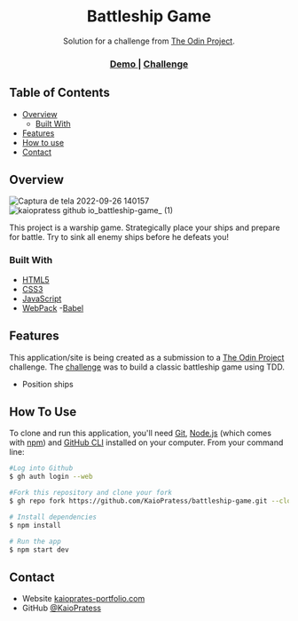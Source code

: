 <h1 align="center">Battleship Game</h1>

<div align="center">
   Solution for a challenge from  <a href="https://www.theodinproject.com" target="_blank">The Odin Project</a>.
</div>

<div align="center">
  <h3>
    <a href="https://kaiopratess.github.io/battleship-game/" target='_blank'>
      Demo
    </a>
    <span> | </span>
    <a href="https://www.theodinproject.com/lessons/node-path-javascript-battleship">
      Challenge
    </a>
  </h3>
</div>

<!-- TABLE OF CONTENTS -->

## Table of Contents

- [Overview](#overview)
  - [Built With](#built-with)
- [Features](#features)
- [How to use](#how-to-use)
- [Contact](#contact)

<!-- OVERVIEW -->

## Overview
![Captura de tela 2022-09-26 140157](https://user-images.githubusercontent.com/91703674/192338145-405d675d-43e1-4f1f-af03-59fd643202e1.png)
![kaiopratess github io_battleship-game_ (1)](https://user-images.githubusercontent.com/91703674/192338190-eeb4e580-d904-4a1c-a89b-6208aec60b3c.png)

This project is a warship game. Strategically place your ships and prepare for battle. Try to sink all enemy ships before he defeats you!

### Built With

- [HTML5](https://developer.mozilla.org/en-US/docs/Glossary/HTML5)
- [CSS3](https://developer.mozilla.org/pt-BR/docs/Web/CSS)
- [JavaScript](https://developer.mozilla.org/pt-BR/docs/Web/JavaScript)
- [WebPack](https://webpack.js.org/)
-[Babel](https://babeljs.io/)

## Features

<!-- List the features of your application or follow the template. Don't share the figma file here :) -->

This application/site is being created as a submission to a [The Odin Project](https://www.theodinproject.com) challenge. The [challenge](https://www.theodinproject.com/lessons/node-path-javascript-javascript-final-project) was to build a classic battleship game using TDD.

- Position ships

## How To Use

<!-- Example: -->

To clone and run this application, you'll need [Git](https://git-scm.com), [Node.js](https://nodejs.org/en/download/) (which comes with [npm](http://npmjs.com)) and [GitHub CLI](https://cli.github.com/) installed on your computer. From your command line:

```bash
#Log into Github
$ gh auth login --web

#Fork this repository and clone your fork
$ gh repo fork https://github.com/KaioPratess/battleship-game.git --clone

# Install dependencies
$ npm install

# Run the app
$ npm start dev
```

## Contact

- Website [kaioprates-portfolio.com](https://{your-web-site-link})
- GitHub [@KaioPratess](https://github.com/KaioPratess)
